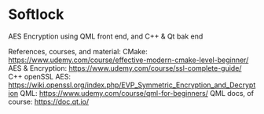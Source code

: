 # Softlock
AES Encryption using QML front end, and C++ &amp; Qt bak end

References, courses, and material:
CMake: https://www.udemy.com/course/effective-modern-cmake-level-beginner/
AES & Encryption: https://www.udemy.com/course/ssl-complete-guide/
C++ openSSL AES: https://wiki.openssl.org/index.php/EVP_Symmetric_Encryption_and_Decryption
QML: https://www.udemy.com/course/qml-for-beginners/
QML docs, of course: https://doc.qt.io/
